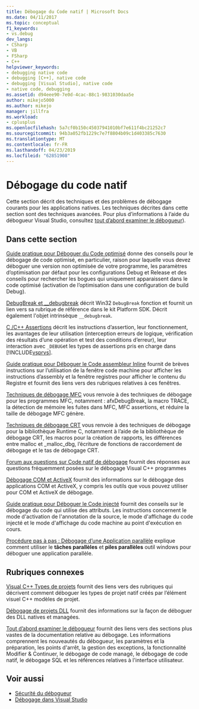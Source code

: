 ```yaml
---
title: Débogage du Code natif | Microsoft Docs
ms.date: 04/11/2017
ms.topic: conceptual
f1_keywords:
- vs.debug
dev_langs:
- CSharp
- VB
- FSharp
- C++
helpviewer_keywords:
- debugging native code
- debugging [C++], native code
- debugging [Visual Studio], native code
- native code, debugging
ms.assetid: d94eee90-7e0d-4cac-88c1-9831030daa5e
author: mikejo5000
ms.author: mikejo
manager: jillfra
ms.workload:
- cplusplus
ms.openlocfilehash: 5a7cf0b150c45037941010bf7e611f4bc21252c7
ms.sourcegitcommit: 94b3a052fb1229c7e7f8804b09c1d403385c7630
ms.translationtype: MT
ms.contentlocale: fr-FR
ms.lasthandoff: 04/23/2019
ms.locfileid: "62851908"
---
```

# <a name="debugging-native-code"></a>Débogage du code natif
Cette section décrit des techniques et des problèmes de débogage courants pour les applications natives. Les techniques décrites dans cette section sont des techniques avancées. Pour plus d’informations à l’aide du débogueur Visual Studio, consultez [tout d’abord examiner le débogueur](../debugger/debugger-feature-tour.md)).

## <a name="in-this-section"></a>Dans cette section
 [Guide pratique pour Déboguer du Code optimisé](../debugger/how-to-debug-optimized-code.md) donne des conseils pour le débogage de code optimisé, en particulier, raison pour laquelle vous devez déboguer une version non optimisée de votre programme, les paramètres d’optimisation par défaut pour les configurations Debug et Release et des conseils pour rechercher les bogues qui uniquement apparaissent dans le code optimisé (activation de l’optimisation dans une configuration de build Debug).

 [DebugBreak et __debugbreak](../debugger/debugbreak-and-debugbreak.md) décrit Win32 `DebugBreak` fonction et fournit un lien vers sa rubrique de référence dans le kit Platform SDK. Décrit également l'objet intrinsèque `__debugbreak`.

 [C /C++ Assertions](../debugger/c-cpp-assertions.md) décrit les instructions d’assertion, leur fonctionnement, les avantages de leur utilisation (interception erreurs de logique, vérification des résultats d’une opération et test des conditions d’erreur), leur interaction avec `_DEBUG`et les types de assertions pris en charge dans [!INCLUDE[vsprvs](../code-quality/includes/vsprvs_md.md)].

 [Guide pratique pour Déboguer le Code assembleur Inline](../debugger/how-to-debug-inline-assembly-code.md) fournit de brèves instructions sur l’utilisation de la fenêtre code machine pour afficher les instructions d’assembly et la fenêtre registres pour afficher le contenu du Registre et fournit des liens vers des rubriques relatives à ces fenêtres.

 [Techniques de débogage MFC](../debugger/mfc-debugging-techniques.md) vous renvoie à des techniques de débogage pour les programmes MFC, notamment : afxDebugBreak, la macro TRACE, la détection de mémoire les fuites dans MFC, MFC assertions, et réduire la taille de débogage MFC génère.

 [Techniques de débogage CRT](../debugger/crt-debugging-techniques.md) vous renvoie à des techniques de débogage pour la bibliothèque Runtime C, notamment à l’aide de la bibliothèque de débogage CRT, les macros pour la création de rapports, les différences entre malloc et _malloc_dbg, l’écriture de fonctions de raccordement de débogage et le tas de débogage CRT.

 [Forum aux questions sur Code natif de débogage](../debugger/debugging-native-code-faqs.md) fournit des réponses aux questions fréquemment posées sur le débogage Visual C++ programmes

 [Débogage COM et ActiveX](../debugger/com-and-activex-debugging.md) fournit des informations sur le débogage des applications COM et ActiveX, y compris les outils que vous pouvez utiliser pour COM et ActiveX de débogage.

 [Guide pratique pour Déboguer le Code injecté](../debugger/how-to-debug-injected-code.md) fournit des conseils sur le débogage du code qui utilise des attributs. Les instructions concernent le mode d'activation de l'annotation de la source, le mode d'affichage du code injecté et le mode d'affichage du code machine au point d'exécution en cours.

 [Procédure pas à pas : Débogage d’une Application parallèle](../debugger/walkthrough-debugging-a-parallel-application.md) explique comment utiliser le **tâches parallèles** et **piles parallèles** outil windows pour déboguer une application parallèle.

## <a name="related-sections"></a>Rubriques connexes
 [Visual C++ Types de projets](../debugger/debugging-preparation-visual-cpp-project-types.md) fournit des liens vers des rubriques qui décrivent comment déboguer les types de projet natif créés par l’élément visuel C++ modèles de projet.

 [Débogage de projets DLL](../debugger/debugging-dll-projects.md) fournit des informations sur la façon de déboguer des DLL natives et managées.

 [Tout d’abord examiner le débogueur](../debugger/debugger-feature-tour.md) fournit des liens vers des sections plus vastes de la documentation relative au débogage. Les informations comprennent les nouveautés du débogueur, les paramètres et la préparation, les points d'arrêt, la gestion des exceptions, la fonctionnalité Modifier &amp; Continuer, le débogage de code managé, le débogage de code natif, le débogage SQL et les références relatives à l'interface utilisateur.

## <a name="see-also"></a>Voir aussi

- [Sécurité du débogueur](../debugger/debugger-security.md)
- [Débogage dans Visual Studio](../debugger/index.md)